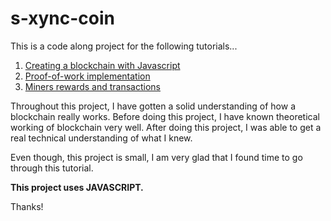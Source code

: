 # s-xync-coin  
This is a code along project for the following tutorials...  
1. [Creating a blockchain with Javascript](https://www.youtube.com/watch?v=zVqczFZr124)  
2. [Proof-of-work implementation](https://www.youtube.com/watch?v=HneatE69814)  
3. [Miners rewards and transactions](https://www.youtube.com/watch?v=fRV6cGXVQ4I&t=117s)  

Throughout this project, I have gotten a solid understanding of how a blockchain really works. Before doing this project, I have known theoretical working of blockchain very well. After doing this project, I was able to get a real technical understanding of what I knew.  

Even though, this project is small, I am very glad that I found time to go through this tutorial.  

**This project uses JAVASCRIPT.**  

Thanks!
